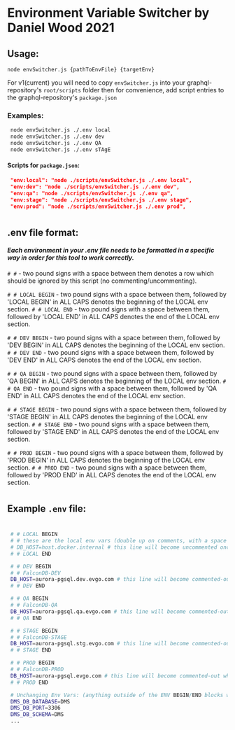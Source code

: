 
# Environment Variable Switcher by Daniel Wood 2021

## Usage:
`node envSwitcher.js {pathToEnvFile} {targetEnv}`

For v1(current) you will need to copy `envSwitcher.js` into your graphql-repository's `root/scripts` folder then for convenience, add script entries to the graphql-repository's `package.json`

### Examples:
``` bash
 node envSwitcher.js ./.env local
 node envSwitcher.js ./.env dev
 node envSwitcher.js ./.env QA
 node envSwitcher.js ./.env sTAgE
```

#### Scripts for `package.json`:
``` json
 "env:local": "node ./scripts/envSwitcher.js ./.env local",
 "env:dev": "node ./scripts/envSwitcher.js ./.env dev",
 "env:qa": "node ./scripts/envSwitcher.js ./.env qa",
 "env:stage": "node ./scripts/envSwitcher.js ./.env stage",
 "env:prod": "node ./scripts/envSwitcher.js ./.env prod",
```

# 

## .env file format:
#### _Each environment in your .env file needs to be formatted in a specific way in order for this tool to work correctly._

 `# #` - two pound signs with a space between them denotes a row which should be ignored by this script (no commenting/uncommenting).

 `# # LOCAL BEGIN` - two pound signs with a space between them, followed by 'LOCAL BEGIN' in ALL CAPS denotes the beginning of the LOCAL env section.
 `# # LOCAL END` - two pound signs with a space between them, followed  by 'LOCAL END' in ALL CAPS denotes the end of the LOCAL env section.

 `# # DEV BEGIN` - two pound signs with a space between them, followed by 'DEV BEGIN' in ALL CAPS denotes the beginning of the LOCAL env section.
 `# # DEV END` - two pound signs with a space between them, followed  by 'DEV END' in ALL CAPS denotes the end of the LOCAL env section.

 `# # QA BEGIN` - two pound signs with a space between them, followed by 'QA BEGIN' in ALL CAPS denotes the beginning of the LOCAL env section.
 `# # QA END` - two pound signs with a space between them, followed  by 'QA END' in ALL CAPS denotes the end of the LOCAL env section.

 `# # STAGE BEGIN` - two pound signs with a space between them, followed by 'STAGE BEGIN' in ALL CAPS denotes the beginning of the LOCAL env section.
 `# # STAGE END` - two pound signs with a space between them, followed  by 'STAGE END' in ALL CAPS denotes the end of the LOCAL env section.

 `# # PROD BEGIN` - two pound signs with a space between them, followed by 'PROD BEGIN' in ALL CAPS denotes the beginning of the LOCAL env section.
 `# # PROD END` - two pound signs with a space between them, followed  by 'PROD END' in ALL CAPS denotes the end of the LOCAL env section.
 
# 

## Example `.env` file:
# 
```` bash
 # # LOCAL BEGIN
 # # these are the local env vars (double up on comments, with a space between them and the line will remain unchanged)
 # DB_HOST=host.docker.internal # this line will become uncommented once `node envSwitcher.js ./.env local` is executed
 # # LOCAL END

 # # DEV BEGIN
 # # FalconDB-DEV
 DB_HOST=aurora-pgsql.dev.evgo.com # this line will become commented-out when this script is executed for any environment besides DEV
 # # DEV END

 # # QA BEGIN
 # # FalconDB-QA
 DB_HOST=aurora-pgsql.qa.evgo.com # this line will become commented-out when this script is executed for any environment besides DEV
 # # QA END

 # # STAGE BEGIN
 # # FalconDB-STAGE
 DB_HOST=aurora-pgsql.stg.evgo.com # this line will become commented-out when this script is executed for any environment besides DEV
 # # STAGE END

 # # PROD BEGIN
 # # FalconDB-PROD
 DB_HOST=aurora-pgsql.evgo.com # this line will become commented-out when this script is executed for any environment besides DEV
 # # PROD END

 # Unchanging Env Vars: (anything outside of the ENV BEGIN/END blocks will not be touched by this script execution)
 DMS_DB_DATABASE=DMS
 DMS_DB_PORT=3306
 DMS_DB_SCHEMA=DMS
 ...
````

